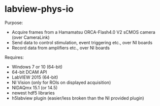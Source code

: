 labview-phys-io
============================================

Purpose:
- Acquire frames from a Hamamatsu ORCA-Flash4.0 V2 sCMOS camera (over CameraLink)
- Send data to control stimulation, event triggering etc., over NI boards
- Record data from amplifiers etc., over NI boards

Requires:
- Windows 7 or 10 (64-bit)
- 64-bit DCAM API
- LabVIEW 2015 (64-bit)
- NI Vision (only for ROIs on displayed acquisition)
- NIDAQmx 15.1 (or 14.5)
- newest hdf5 libraries
- h5labview plugin (easier/less broken than the NI provided plugin)
